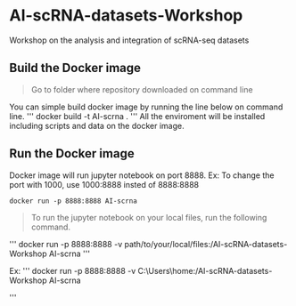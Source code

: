 # AI-scRNA-datasets-Workshop
Workshop on the analysis and integration of scRNA-seq datasets

## Build the Docker image

> Go to folder where repository downloaded on command line

You can simple build docker image by running the line below on command line.
'''
docker build -t AI-scrna .
'''
All the enviroment will be installed including scripts and data on the docker image. 

## Run the Docker image

Docker image will run jupyter notebook on port 8888. Ex: To change the port with 1000, use 1000:8888 insted of 8888:8888

```
docker run -p 8888:8888 AI-scrna 
```

> To run the jupyter notebook on your local files, run the following command.

'''
docker run -p 8888:8888 -v path/to/your/local/files:/AI-scRNA-datasets-Workshop AI-scrna 
'''


Ex:
'''
docker run -p 8888:8888 -v C:\Users\home:/AI-scRNA-datasets-Workshop AI-scrna 

'''
